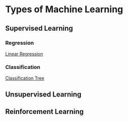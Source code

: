 # Types of Machine Learning

## Supervised Learning
### Regression
[Linear Regression](linear_regression.html)
### Classification
[Classification Tree]()

## Unsupervised Learning
## Reinforcement Learning
